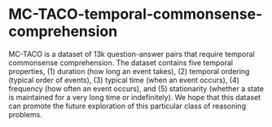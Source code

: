 # MC-TACO-temporal-commonsense-comprehension
MC-TACO is a dataset of 13k question-answer pairs that require temporal commonsense comprehension. The dataset contains five temporal properties, (1) duration (how long an event takes), (2) temporal ordering (typical order of events), (3) typical time (when an event occurs), (4) frequency (how often an event occurs), and (5) stationarity (whether a state is maintained for a very long time or indefinitely). We hope that this dataset can promote the future exploration of this particular class of reasoning problems.
